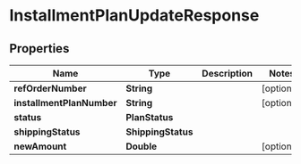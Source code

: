 

# InstallmentPlanUpdateResponse


## Properties

| Name | Type | Description | Notes |
|------------ | ------------- | ------------- | -------------|
|**refOrderNumber** | **String** |  |  [optional] |
|**installmentPlanNumber** | **String** |  |  [optional] |
|**status** | **PlanStatus** |  |  |
|**shippingStatus** | **ShippingStatus** |  |  |
|**newAmount** | **Double** |  |  [optional] |



